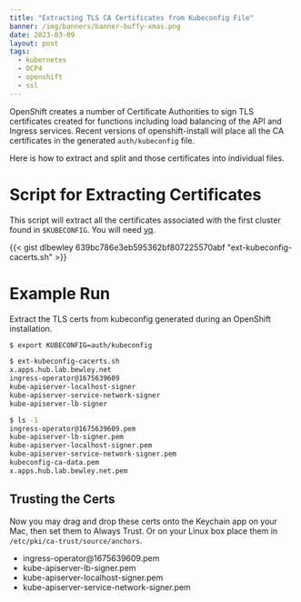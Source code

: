 ```yaml
---
title: "Extracting TLS CA Certificates from Kubeconfig File"
banner: /img/banners/banner-buffy-xmas.png
date: 2023-03-09
layout: post
tags:
  - kubernetes
  - OCP4
  - openshift
  - ssl
---
```


OpenShift creates a number of Certificate Authorities to sign TLS certificates created for functions including load balancing of the API and Ingress services.
Recent versions of openshift-install will place all the CA certificates in the generated `auth/kubeconfig` file. 

Here is how to extract and split and those certificates into individual files.

<!--more-->

# Script for Extracting Certificates

This script will extract all the certificates associated with the first cluster found in `$KUBECONFIG`. You will need [yq](https://mikefarah.gitbook.io/yq/).

{{< gist dlbewley 639bc786e3eb595362bf807225570abf "ext-kubeconfig-cacerts.sh" >}}

# Example Run

Extract the TLS certs from kubeconfig generated during an OpenShift installation.

```bash
$ export KUBECONFIG=auth/kubeconfig

$ ext-kubeconfig-cacerts.sh
x.apps.hub.lab.bewley.net
ingress-operator@1675639609
kube-apiserver-localhost-signer
kube-apiserver-service-network-signer
kube-apiserver-lb-signer

$ ls -1
ingress-operator@1675639609.pem
kube-apiserver-lb-signer.pem
kube-apiserver-localhost-signer.pem
kube-apiserver-service-network-signer.pem
kubeconfig-ca-data.pem
x.apps.hub.lab.bewley.net.pem
```

## Trusting the Certs

Now you may drag and drop these certs onto the Keychain app on your Mac, then set them to Always Trust. Or on your Linux box place them in `/etc/pki/ca-trust/source/anchors`.

* ingress-operator\@1675639609.pem
* kube-apiserver-lb-signer.pem
* kube-apiserver-localhost-signer.pem
* kube-apiserver-service-network-signer.pem

